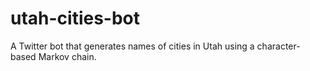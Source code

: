 # utah-cities-bot

A Twitter bot that generates names of cities in Utah using a character-based Markov chain.
